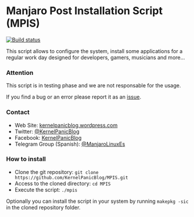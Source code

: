 # Manjaro Post Installation Script (MPIS)

[![Build status](https://ci.appveyor.com/api/projects/status/32or2uaywy3uh2qt/branch/master?svg=true)](https://ci.appveyor.com/project/harrinsoft/mpis/branch/master)

This script allows to configure the system, install some applications for a regular work day designed for developers, gamers, musicians and more...

### Attention

This script is in testing phase and we are not responsable for the usage.

If you find a bug or an error please report it as an [issue](https://github.com/KernelPanicBlog/MPIS/issues/).

### Contact

- Web Site: [kernelpanicblog.wordpress.com](https://kernelpanicblog.wordpress.com/)
- Twitter: [@KernelPanicBlog](https://twitter.com/KernelPanicBlog)
- Facebook: [KernelPanicBlog](https://www.facebook.com/pages/Kernel-Panic-Blog/)
- Telegram Group (Spanish): [@ManjaroLinuxEs](https://telegram.me/manjarolinuxes)

### How to install

- Clone the git repository: `git clone https://github.com/KernelPanicBlog/MPIS.git`
- Access to the cloned directory: `cd MPIS`
- Execute the script: `./mpis`

Optionally you can install the script in your system by running `makepkg -sic` in the cloned repository folder.
